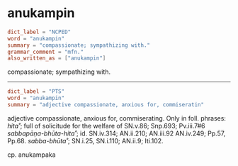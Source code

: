 # anukampin

``` toml
dict_label = "NCPED"
word = "anukampin"
summary = "compassionate; sympathizing with."
grammar_comment = "mfn."
also_written_as = ["anukampin"]
```

compassionate; sympathizing with.

--------------------

``` toml
dict_label = "PTS"
word = "anukampin"
summary = "adjective compassionate, anxious for, commiseratin"
```

adjective compassionate, anxious for, commiserating. Only in foll. phrases: *hita˚*; full of solicitude for the welfare of SN.v.86; Snp.693; Pv.iii.7#6 *sabbapāṇa\-bhūta\-hita˚*; id. SN.iv.314; AN.ii.210; AN.iii.92 AN.iv.249; Pp.57, Pp.68. *sabba\-bhūta˚*; SN.i.25, SN.i.110; AN.ii.9; Iti.102.

cp. anukampaka

